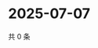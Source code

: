 # 2025-07-07

共 0 条

<!-- BEGIN ZHIHUVIDEO -->
<!-- 最后更新时间 Mon Jul 07 2025 13:15:38 GMT+0800 (China Standard Time) -->

<!-- END ZHIHUVIDEO -->
